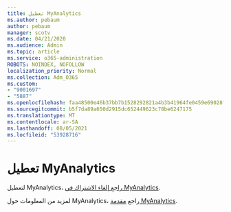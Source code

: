 ```yaml
---
title: تعطيل MyAnalytics
ms.author: pebaum
author: pebaum
manager: scotv
ms.date: 04/21/2020
ms.audience: Admin
ms.topic: article
ms.service: o365-administration
ROBOTS: NOINDEX, NOFOLLOW
localization_priority: Normal
ms.collection: Adm_O365
ms.custom:
- "9001697"
- "5887"
ms.openlocfilehash: faa48500e46b37bb7b1528292821a4b3b41964fe0459e69028f990aa10a81fd8
ms.sourcegitcommit: b5f7da89a650d2915dc652449623c78be6247175
ms.translationtype: MT
ms.contentlocale: ar-SA
ms.lasthandoff: 08/05/2021
ms.locfileid: "53928716"
---
```

# <a name="disable-myanalytics"></a>تعطيل MyAnalytics

لتعطيل MyAnalytics، [راجع إلغاء الاشتراك في MyAnalytics](https://docs.microsoft.com/workplace-analytics/myanalytics/use/opt-out-of-mya). 

لمزيد من المعلومات حول MyAnalytics، راجع [مقدمة MyAnalytics](https://docs.microsoft.com/workplace-analytics/myanalytics/mya-landing-page).
